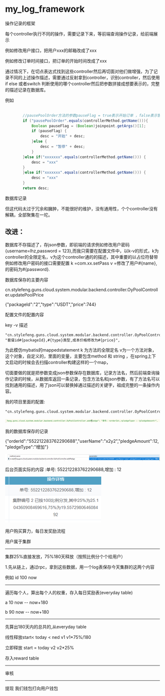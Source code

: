 # my_log_framework
操作记录的框架

每个controller执行不同的操作，需要记录下来，等前端查询操作记录，给前端展示

例如修改用户接口，把用户xxx的邮箱改成了xxx

例如修改订单时间接口，把订单的开始时间改成了xxx

通过情况下，在切点表达式找到这些controller然后再切面对他们做增强，为了记录不同的上述操作描述，需要通过反射拿到controller，识别controller，然后使用if else 或者switch 判断使用的哪个controller然后把参数拼接成想要表示的，完整的描述记录在数据库。

例如

```java
   
        //pausePoolOrder方法的参数pauseFlag = true表示开始订单 ，false表示暂停订单
        if ("pausePoolOrder".equals(controllerMethod.getName())){
            Boolean pauseFlag = (Boolean)joinpoint.getArgs()[1];
            if (pauseFlag) {
                desc = "开始" + desc;
            }else {
                desc = "暂停" + desc;
            }
        }else if("xxxxxxx".equals(controllerMethod.getName())) {
        	desc = "xxx"
        }
        }else if("xxxxxxx".equals(controllerMethod.getName())) {
        	desc = "xxx"
        }
        return desc;

```

数据库记录   

但这代码太过于冗余和臃肿，不能很好的维护，没有通用性，个个controller没有解耦，全部聚集在一坨。



## 改进：

数据库不存描述了，存json参数，即前端的请求例如修改用户密码{username=lhz,password = 123},而我只需要在配置文件中，以k-v的形式，k为controller的全限定名，v为这个controller通的的描述，其中重要的以占位符替带例如修改用户密码的接口需要配置 k =com.xx.setPass v =修改了用户#{name},的密码为#{password}.

数据库保存的主要内容

cn.stylefeng.guns.cloud.system.modular.backend.controller.OyPoolController.updatePoolPrice

{"packageId":"2","type":"USDT","price":744}

配置文件的配置内容

key -v 描述

```
"cn.stylefeng.guns.cloud.system.modular.backend.controller.OyPoolController.updatePoolPrice": "套餐id#{packageId},#{type}类型,成本价格修改为#{price}",
```

为此模仿mybatis的mappedstatement k 为方法的全限定名 v为一个方法对象，这个对象，自定义的，里面的变量，主要包含method 和 string ，在spring上下文启动的时候会去扫描controller构建这样的一个map，



切面要做的就是把参数变成json参数保存在数据库，记录方法名，然后前端查询操作记录的时候，从数据库返回一条记录，包含方法名和json参数，有了方法名可以找到通用的描述，用了json可以替换掉通过描述的关键字，祖成完整的一条操作内容。

我的项目里面的配置:

```xml
"cn.stylefeng.guns.cloud.system.modular.backend.controller.OyPoolController.addPledge": "单号: <orderId>,<pledgeType> : <pledgeAmount>",
```

![avatar](assert/1.png)

我的数据库保存的记录

{"orderId":"552212283762290688","userName":"x2y2","pledgeAmount":12,"pledgeType":"增加"}	

![avatar](assert/2.png)

后台页面实际的内容  :单号: 552212283762290688,增加 : 12

![avatar](assert/3.png)




用户购买算力，每日发奖励流程

用户属于集群

-------------------------------

 集群25%直接发放，75%180天释放（按照比例分个个给用户）

1.先从链上，通过rpc，拿到这些数据，用一个log表保存今天集群的这两个内容

例如  id 100  now

----------------------------------------------------------

遍历每个人，算出每个人的权重，存入每日奖励表(everyday table)

a 10 now  --  now+180

b 90 now -- now+180

--------------

先算出180天内的总共的,从everyday table

线性释放start< today < ned    v1   v1*75%/180

立即释放 start = today v2                 v2*25%

存入reward table

------------------------

审核

------------------

提现  我们钱包打向用户钱包

​		









